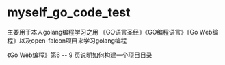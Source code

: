 # myself_go_code_test
主要用于本人golang编程学习之用
《GO语言圣经》《GO编程语言》《Go Web编程》以及open-falcon项目来学习golang编程

《Go Web编程》第6 -- 9 页说明如何构建一个项目目录
